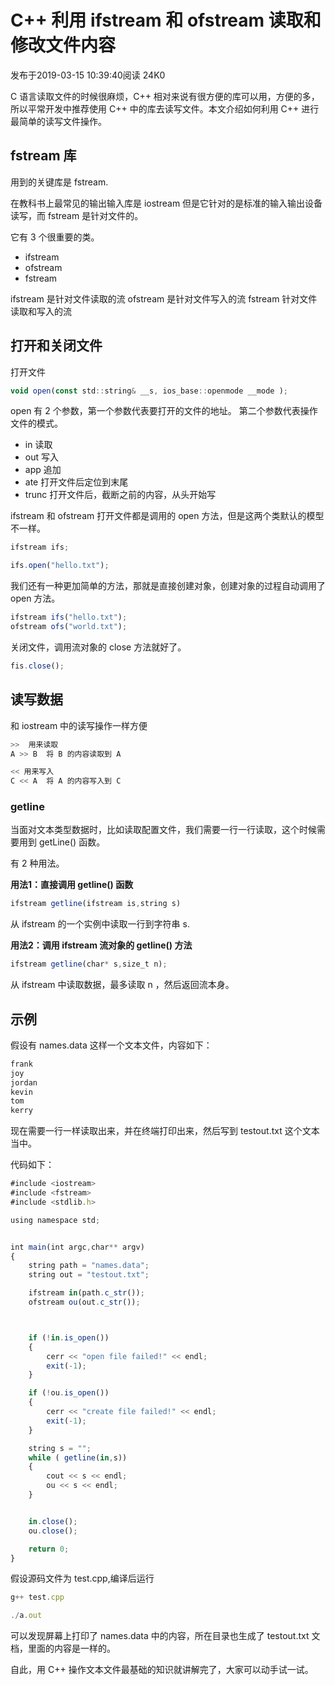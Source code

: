 # C++ 利用 ifstream 和 ofstream 读取和修改文件内容

发布于2019-03-15 10:39:40阅读 24K0



C 语言读取文件的时候很麻烦，C++ 相对来说有很方便的库可以用，方便的多，所以平常开发中推荐使用 C++ 中的库去读写文件。本文介绍如何利用 C++ 进行最简单的读写文件操作。

## fstream 库

用到的关键库是 fstream.

在教科书上最常见的输出输入库是 iostream 但是它针对的是标准的输入输出设备读写，而 fstream 是针对文件的。

它有 3 个很重要的类。

- ifstream
- ofstream
- fstream

ifstream 是针对文件读取的流  ofstream 是针对文件写入的流  fstream 针对文件读取和写入的流

## 打开和关闭文件

打开文件

```javascript
void open(const std::string& __s, ios_base::openmode __mode );
```

open 有 2 个参数，第一个参数代表要打开的文件的地址。  第二个参数代表操作文件的模式。

- in 读取
- out 写入
- app 追加
- ate 打开文件后定位到末尾
- trunc 打开文件后，截断之前的内容，从头开始写

ifstream 和 ofstream 打开文件都是调用的 open 方法，但是这两个类默认的模型不一样。

```javascript
ifstream ifs;

ifs.open("hello.txt");
```

我们还有一种更加简单的方法，那就是直接创建对象，创建对象的过程自动调用了 open 方法。

```javascript
ifstream ifs("hello.txt");
ofstream ofs("world.txt");
```

关闭文件，调用流对象的 close 方法就好了。

```javascript
fis.close();
```

## 读写数据

和 iostream 中的读写操作一样方便

```javascript
>>  用来读取
A >> B  将 B 的内容读取到 A

<< 用来写入
C << A  将 A 的内容写入到 C
```

### getline

当面对文本类型数据时，比如读取配置文件，我们需要一行一行读取，这个时候需要用到 getLine() 函数。

有 2 种用法。

**用法1：直接调用 getline() 函数**

```javascript
ifstream getline(ifstream is,string s)
```

从 ifstream 的一个实例中读取一行到字符串 s.

**用法2：调用 ifstream 流对象的 getline() 方法**

```javascript
ifstream getline(char* s,size_t n);
```

从 ifstream 中读取数据，最多读取 n ，然后返回流本身。

## 示例

假设有 names.data 这样一个文本文件，内容如下：

```javascript
frank
joy
jordan
kevin
tom
kerry
```

现在需要一行一样读取出来，并在终端打印出来，然后写到 testout.txt 这个文本当中。

代码如下：

```javascript
#include <iostream>
#include <fstream>
#include <stdlib.h>

using namespace std;


int main(int argc,char** argv)
{
    string path = "names.data";
    string out = "testout.txt";

    ifstream in(path.c_str());
    ofstream ou(out.c_str());



    if (!in.is_open())
    {
        cerr << "open file failed!" << endl;
        exit(-1);
    }

    if (!ou.is_open())
    {
        cerr << "create file failed!" << endl;
        exit(-1);
    }

    string s = "";
    while ( getline(in,s))
    {
        cout << s << endl;
        ou << s << endl;
    }


    in.close();
    ou.close();

    return 0;
}
```

假设源码文件为 test.cpp,编译后运行

```javascript
g++ test.cpp

./a.out
```

可以发现屏幕上打印了 names.data 中的内容，所在目录也生成了 testout.txt 文档，里面的内容是一样的。

自此，用 C++ 操作文本文件最基础的知识就讲解完了，大家可以动手试一试。